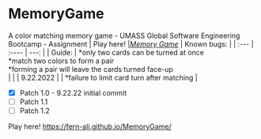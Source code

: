 # MemoryGame
A color matching memory game - UMASS Global Software Engineering Bootcamp - Assignment
|  Play here!      |*[Memory Game](https://fern-ali.github.io/MemoryGame/)*  | Known bugs:   |
| :---        |    :----   |          ---: |
| Guide:     |   *only two cards can be turned at once <br> *match two colors to form a pair <br> *forming a pair will leave the cards turned face-up <br>    |   |
|  9.22.2022    |       | *failure to limit card turn after matching  |

- [x] Patch 1.0 - 9.22.22 initial commit
- [ ] Patch 1.1
- [ ] Patch 1.2

Play here! https://fern-ali.github.io/MemoryGame/

